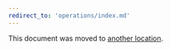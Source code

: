 ```yaml
---
redirect_to: 'operations/index.md'
---
```


This document was moved to [another location](operations/index.md).

<!-- This redirect file can be deleted after February 1, 2021. -->
<!-- Before deletion, see: https://docs.gitlab.com/ee/development/documentation/#move-or-rename-a-page -->
